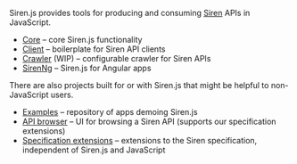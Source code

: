 Siren.js provides tools for producing and consuming [Siren] APIs in JavaScript.

[siren]: https://github.com/kevinswiber/siren

- [Core](core.md) &ndash; core Siren.js functionality
- [Client](client.md) &ndash; boilerplate for Siren API clients
- [Crawler](crawler.md) (WIP) &ndash; configurable crawler for Siren APIs
- [SirenNg](https://github.com/siren-js/ng) &ndash; Siren.js for Angular apps

There are also projects built for or with Siren.js that might be helpful to
non-JavaScript users.

- [Examples](https://github.com/siren-js/examples) &ndash; repository of apps
  demoing Siren.js
- [API browser](https://siren-js-api-browser.herokuapp.com) &ndash; UI for
  browsing a Siren API (supports our specification extensions)
- [Specification extensions](https://siren-js.github.io/spec-extensions) &ndash;
  extensions to the Siren specification, independent of Siren.js and JavaScript
